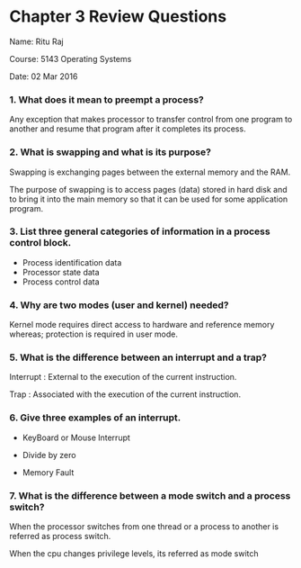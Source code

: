 # Chapter 3 Review Questions

Name: Ritu Raj

Course: 5143 Operating Systems

Date: 02 Mar 2016


### 1. What does it mean to preempt a process?

Any exception that makes processor to transfer control from one program to another and resume that program after it completes its process.


### 2. What is swapping and what is its purpose?

Swapping is exchanging pages between the external memory and the RAM.

The purpose of swapping is to access pages (data) stored in hard disk and to bring it into the main memory so that it can be used for some application program.

### 3. List three general categories of information in a process control block.

- Process identification data
- Processor state data
- Process control data

### 4. Why are two modes (user and kernel) needed?

Kernel mode requires direct access to hardware and reference memory whereas; protection is required in user mode.

### 5. What is the difference between an interrupt and a trap?

Interrupt : External to the execution of the current instruction.

Trap : Associated with the execution of the current instruction.

### 6. Give three examples of an interrupt.

* KeyBoard or Mouse Interrupt

* Divide by zero

* Memory Fault


### 7. What is the difference between a mode switch and a process switch?

When the processor switches from one thread or a process to another is referred as process switch.

When the cpu changes privilege levels, its referred as mode switch


